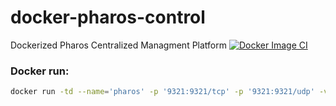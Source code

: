 # docker-pharos-control
Dockerized Pharos Centralized Managment Platform
[![Docker Image CI](https://github.com/simeononsecurity/docker-pharos-control/actions/workflows/docker-image.yml/badge.svg)](https://github.com/simeononsecurity/docker-pharos-control/actions/workflows/docker-image.yml)


### Docker run:
```bash
docker run -td --name='pharos' -p '9321:9321/tcp' -p '9321:9321/udp' -v '/opt/docker/pharoscontrol':'/opt/pharoscontrol':'rw' 'simeononsecurity/docker-pharos-control' 
```
